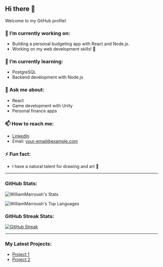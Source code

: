 ## Hi there 👋

Welcome to my GitHub profile!

### 🔭 I’m currently working on:
- Building a personal budgeting app with React and Node.js.
- Working on my web development skills! 💪

### 🌱 I’m currently learning:
- PostgreSQL
- Backend development with Node.js

### 💬 Ask me about:
- React
- Game development with Unity
- Personal finance apps

### 📫 How to reach me:
- [LinkedIn]([https://www.linkedin.com/in/your-linkedin](https://www.linkedin.com/in/william-marroush/))
- Email: [your-email@example.com](mailto:marroushw@yahoo.com)

### ⚡ Fun fact:
- I have a natural talent for drawing and art 🎨

---

### GitHub Stats:
![WilliamMarroush's Stats](https://github-readme-stats.vercel.app/api?username=WilliamMarroush&theme=dracula&show_icons=true&hide_border=true&count_private=true)

![WilliamMarroush's Top Languages](https://github-readme-stats.vercel.app/api/top-langs/?username=WilliamMarroush&theme=dracula&show_icons=true&hide_border=true&layout=compact)

### GitHub Streak Stats:
[![GitHub Streak](https://streak-stats.demolab.com?user=WilliamMarroush&theme=dracula)](https://git.io/streak-stats)

---

### My Latest Projects:
- [Project 1](link-to-project)
- [Project 2](link-to-project)
